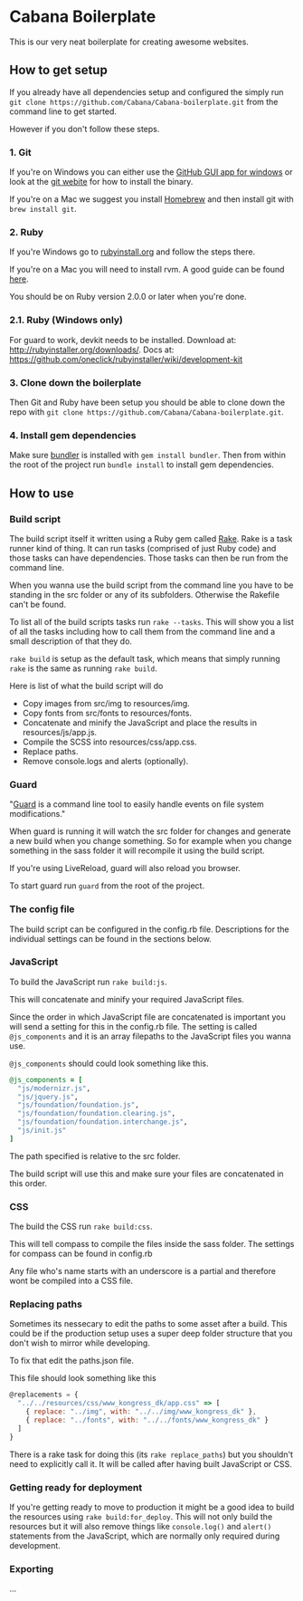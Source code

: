 # Cabana Boilerplate

This is our very neat boilerplate for creating awesome websites.

## How to get setup
If you already have all dependencies setup and configured the simply run `git clone https://github.com/Cabana/Cabana-boilerplate.git` from the command line to get started.

However if you don't follow these steps.

### 1. Git
If you're on Windows you can either use the [GitHub GUI app for windows](http://git-scm.com/downloads/guis) or look at the [git webite](http://git-scm.com/) for how to install the binary.

If you're on a Mac we suggest you install [Homebrew](http://mxcl.github.io/homebrew/) and then install git with `brew install git`.

### 2. Ruby
If you're Windows go to [rubyinstall.org](http://rubyinstaller.org/) and follow the steps there.

If you're on a Mac you will need to install rvm. A good guide can be found [here](http://www.moncefbelyamani.com/how-to-install-xcode-homebrew-git-rvm-ruby-on-mac/).

You should be on Ruby version 2.0.0 or later when you're done.

### 2.1. Ruby (Windows only)
For guard to work, devkit needs to be installed. Download at: http://rubyinstaller.org/downloads/. Docs at: https://github.com/oneclick/rubyinstaller/wiki/development-kit

### 3. Clone down the boilerplate
Then Git and Ruby have been setup you should be able to clone down the repo with `git clone https://github.com/Cabana/Cabana-boilerplate.git`.

### 4. Install gem dependencies
Make sure [bundler](http://gembundler.com/) is installed with `gem install bundler`. Then from within the root of the project run `bundle install` to install gem dependencies.

## How to use
### Build script
The build script itself it written using a Ruby gem called [Rake](http://rake.rubyforge.org/). Rake is a task runner kind of thing. It can run tasks (comprised of just Ruby code) and those tasks can have dependencies. Those tasks can then be run from the command line.

When you wanna use the build script from the command line you have to be standing in the src folder or any of its subfolders. Otherwise the Rakefile can't be found.

To list all of the build scripts tasks run `rake --tasks`. This will show you a list of all the tasks including how to call them from the command line and a small description of that they do.

`rake build` is setup as the default task, which means that simply running `rake` is the same as running `rake build`.

Here is list of what the build script will do

- Copy images from src/img to resources/img.
- Copy fonts from src/fonts to resources/fonts.
- Concatenate and minify the JavaScript and place the results in resources/js/app.js.
- Compile the SCSS into resources/css/app.css.
- Replace paths.
- Remove console.logs and alerts (optionally).

### Guard
"[Guard](https://github.com/guard/guard) is a command line tool to easily handle events on file system modifications."

When guard is running it will watch the src folder for changes and generate a new build when you change something. So for example when you change something in the sass folder it will recompile it using the build script.

If you're using LiveReload, guard will also reload you browser.

To start guard run `guard` from the root of the project.

### The config file
The build script can be configured in the config.rb file. Descriptions for the individual settings can be found in the sections below.

### JavaScript
To build the JavaScript run `rake build:js`.

This will concatenate and minify your required JavaScript files.

Since the order in which JavaScript file are concatenated is important you will send a setting for this in the config.rb file. The setting is called `@js_components` and it is an array filepaths to the JavaScript files you wanna use.

`@js_components` should could look something like this.

```ruby
@js_components = [
  "js/modernizr.js",
  "js/jquery.js",
  "js/foundation/foundation.js",
  "js/foundation/foundation.clearing.js",
  "js/foundation/foundation.interchange.js",
  "js/init.js"
]
```

The path specified is relative to the src folder.

The build script will use this and make sure your files are concatenated in this order.

### CSS
The build the CSS run `rake build:css`.

This will tell compass to compile the files inside the sass folder. The settings for compass can be found in config.rb

Any file who's name starts with an underscore is a partial and therefore wont be compiled into a CSS file.

### Replacing paths
Sometimes its nessecary to edit the paths to some asset after a build. This could be if the production setup uses a super deep folder structure that you don't wish to mirror while developing.

To fix that edit the paths.json file.

This file should look something like this

```javascript
@replacements = {
  "../../resources/css/www_kongress_dk/app.css" => [
    { replace: "../img", with: "../../img/www_kongress_dk" },
    { replace: "../fonts", with: "../../fonts/www_kongress_dk" }
  ]
}
```

There is a rake task for doing this (its `rake replace_paths`) but you shouldn't need to explicitly call it. It will be called after having built JavaScript or CSS.

### Getting ready for deployment
If you're getting ready to move to production it might be a good idea to build the resources using `rake build:for_deploy`. This will not only build the resources but it will also remove things like `console.log()` and `alert()` statements from the JavaScript, which are normally only required during development.

### Exporting
...
